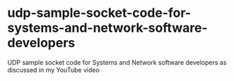 # udp-sample-socket-code-for-systems-and-network-software-developers
UDP sample socket code for Systems and Network software developers as discussed in my YouTube video
